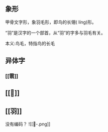 

## 象形

甲骨文字形，象羽毛形，即鸟的长翎( líng)形。

“羽”是汉字的一个部首，从“羽”的字多与羽毛有关。

本义:鸟毛，特指鸟的长毛

## 异体字

### [[䨒]]

## [[𦏲]]

## [[羽]]
没有编码？
![[𦏲-.png]]